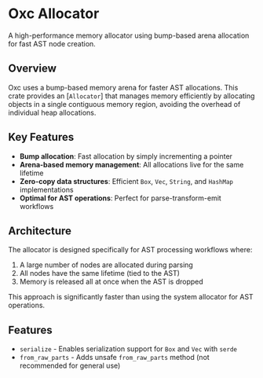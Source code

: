 # Oxc Allocator

A high-performance memory allocator using bump-based arena allocation for fast AST node creation.

## Overview

Oxc uses a bump-based memory arena for faster AST allocations. This crate provides an [`Allocator`] that manages memory efficiently by allocating objects in a single contiguous memory region, avoiding the overhead of individual heap allocations.

## Key Features

- **Bump allocation**: Fast allocation by simply incrementing a pointer
- **Arena-based memory management**: All allocations live for the same lifetime
- **Zero-copy data structures**: Efficient `Box`, `Vec`, `String`, and `HashMap` implementations
- **Optimal for AST operations**: Perfect for parse-transform-emit workflows



## Architecture

The allocator is designed specifically for AST processing workflows where:

1. A large number of nodes are allocated during parsing
2. All nodes have the same lifetime (tied to the AST)
3. Memory is released all at once when the AST is dropped

This approach is significantly faster than using the system allocator for AST operations.

## Features

- `serialize` - Enables serialization support for `Box` and `Vec` with `serde`
- `from_raw_parts` - Adds unsafe `from_raw_parts` method (not recommended for general use)
